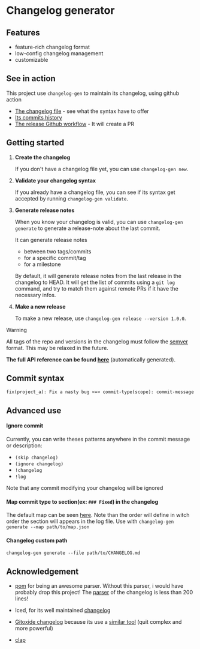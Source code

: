 # Changelog generator

## Features

- feature-rich changelog format
- low-config changelog management
- customizable

## See in action

This project use `changelog-gen` to maintain its changelog, using github action

- [The changelog file](./CHANGELOG.md) - see what the syntax have to offer
- [Its commits history](https://github.com/wiiznokes/changelog-generator/commits/master/CHANGELOG.md)
- [The release Github workflow](./.github/workflows/create_release_notes_pr.yml) - It will create a PR

## Getting started

1. **Create the changelog**

   If you don't have a changelog file yet, you can use `changelog-gen new`.

2. **Validate your changelog syntax**

   If you already have a changelog file, you can see if its syntax get accepted by running `changelog-gen validate`.

3. **Generate release notes**

   When you know your changelog is valid, you can use `changelog-gen generate` to generate a release-note about the last commit.

   It can generate release notes

   - between two tags/commits
   - for a specific commit/tag
   - for a milestone

   By default, it will generate release notes from the last release in the changelog to HEAD. It will get the list of commits using a `git log` command, and try to match them against remote PRs if it have the necessary infos.

4. **Make a new release**

   To make a new release, use `changelog-gen release --version 1.0.0`.

> [!WARNING]  
> All tags of the repo and versions in the changelog must follow the [semver](https://semver.org/) format. This may be relaxed in the future.

**The full API reference can be found [here](./res/API_REFERENCE.md)** (automatically generated).

## Commit syntax

```
fix(project_a): Fix a nasty bug <=> commit-type(scope): commit-message
```

## Advanced use

#### Ignore commit

Currently, you can write theses patterns anywhere in the commit message or description:

- `(skip changelog)`
- `(ignore changelog)`
- `!changelog`
- `!log`

Note that any commit modifying your changelog will be ignored

#### Map commit type to section(ex: `### Fixed`) in the changelog

The default map can be seen [here](./res/map_commit_type_to_section.json). Note than the order will define in witch order the section will appears in the log file.
Use with `changelog-gen generate --map path/to/map.json`

#### Changelog custom path

`changelog-gen generate --file path/to/CHANGELOG.md`

## Acknowledgement

- [pom](https://github.com/J-F-Liu/pom) for being an awesome parser. Without this parser, i would have probably drop this project! The [parser](./changelog_document/src/de.rs) of the changelog is less than 200 lines!

- Iced, for its well maintained [changelog](https://github.com/iced-rs/iced/blob/master/CHANGELOG.md)

- [Gitoxide changelog](https://github.com/Byron/gitoxide/blob/main/CHANGELOG.md) because its use a [similar tool](https://github.com/Byron/cargo-smart-release) (quit complex and more powerful)
- [clap](https://github.com/clap-rs/clap)
